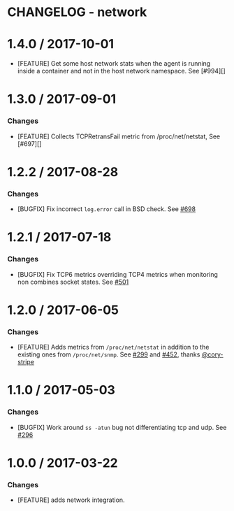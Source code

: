 # CHANGELOG - network

1.4.0 / 2017-10-01
==================

* [FEATURE] Get some host network stats when the agent is running inside a container and not in the host network namespace. See [#994][]


1.3.0 / 2017-09-01
==================

### Changes

* [FEATURE] Collects TCPRetransFail metric from /proc/net/netstat, See [#697][]

1.2.2 / 2017-08-28
==================

### Changes

* [BUGFIX] Fix incorrect `log.error` call in BSD check. See [#698][]

1.2.1 / 2017-07-18
==================

### Changes

* [BUGFIX] Fix TCP6 metrics overriding TCP4 metrics when monitoring non combines socket states. See [#501][]

1.2.0 / 2017-06-05
==================

### Changes

* [FEATURE] Adds metrics from `/proc/net/netstat` in addition to the existing ones from `/proc/net/snmp`. See [#299][] and [#452][], thanks [@cory-stripe][]

1.1.0 / 2017-05-03
==================

### Changes

* [BUGFIX] Work around `ss -atun` bug not differentiating tcp and udp. See [#296][]

1.0.0 / 2017-03-22
==================

### Changes

* [FEATURE] adds network integration.

<!--- The following link definition list is generated by PimpMyChangelog --->
[#296]: https://github.com/DataDog/integrations-core/issues/296
[#299]: https://github.com/DataDog/integrations-core/issues/299
[#452]: https://github.com/DataDog/integrations-core/issues/452
[#501]: https://github.com/DataDog/integrations-core/issues/501
[#698]: https://github.com/DataDog/integrations-core/issues/698
[@cory-stripe]: https://github.com/cory-stripe
